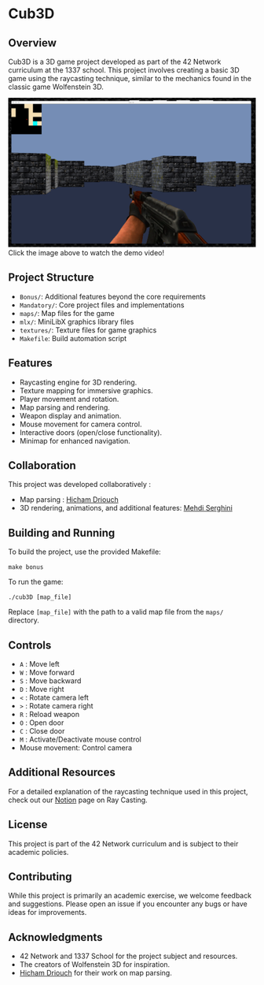 # Cub3D

## Overview
Cub3D is a 3D game project developed as part of the 42 Network curriculum at the 1337 school. This project involves creating a basic 3D game using the raycasting technique, similar to the mechanics found in the classic game Wolfenstein 3D.

[![Cub3D Demo Video](https://github.com/Serghini04/Cub3D/blob/master/Screen%20Shot%202024-10-12%20at%203.29.53%20PM.png)](https://youtu.be/AYjC75kCCzk?si=zbxT8YhsR1jSKB4s)
Click the image above to watch the demo video!

## Project Structure
- `Bonus/`: Additional features beyond the core requirements
- `Mandatory/`: Core project files and implementations
- `maps/`: Map files for the game
- `mlx/`: MiniLibX graphics library files
- `textures/`: Texture files for game graphics
- `Makefile`: Build automation script

## Features
- Raycasting engine for 3D rendering.
- Texture mapping for immersive graphics.
- Player movement and rotation.
- Map parsing and rendering.
- Weapon display and animation.
- Mouse movement for camera control.
- Interactive doors (open/close functionality).
- Minimap for enhanced navigation.

## Collaboration
This project was developed collaboratively :
- Map parsing : [Hicham Driouch](https://github.com/paybat) 
- 3D rendering, animations, and additional features: [Mehdi Serghini](https://github.com/Serghini04)


## Building and Running
To build the project, use the provided Makefile:

```
make bonus
```

To run the game:

```
./cub3D [map_file]
```

Replace `[map_file]` with the path to a valid map file from the `maps/` directory.

## Controls
- `A` : Move left
- `W` : Move forward
- `S` : Move backward
- `D` : Move right
- `<` : Rotate camera left
- `>` : Rotate camera right
- `R` : Reload weapon
- `O` : Open door
- `C` : Close door
- `M` : Activate/Deactivate mouse control
- Mouse movement: Control camera

## Additional Resources
For a detailed explanation of the raycasting technique used in this project, check out our [Notion](https://innate-newsboy-cc3.notion.site/Ray-Casting-35bf6d83ea574d6e96bcc5b9104b3680) page on Ray Casting.

## License
This project is part of the 42 Network curriculum and is subject to their academic policies.

## Contributing
While this project is primarily an academic exercise, we welcome feedback and suggestions. Please open an issue if you encounter any bugs or have ideas for improvements.

## Acknowledgments
- 42 Network and 1337 School for the project subject and resources.
- The creators of Wolfenstein 3D for inspiration.
- [Hicham Driouch](https://github.com/paybat) for their work on map parsing.
